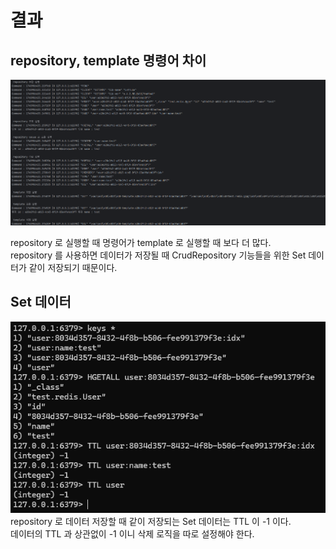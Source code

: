 # 결과

## repository, template 명령어 차이
![캡쳐1](/images/캡쳐1.png)   

repository 로 실행할 때 명령어가 template 로 실행할 때 보다 더 많다.   
repository 를 사용하면 데이터가 저장될 때 CrudRepository 기능들을 위한 Set 데이터가 같이 저장되기 때문이다.   

## Set 데이터   
![캡쳐2](/images/캡쳐2.png)   
repository 로 데이터 저장할 때 같이 저장되는 Set 데이터는 TTL 이 -1 이다.   
데이터의 TTL 과 상관없이 -1 이니 삭제 로직을 따로 설정해야 한다.   
